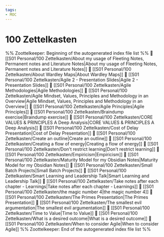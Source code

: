 ```yaml
---
tags: 
- MOC
---
```

# 100 Zettelkasten



%% Zoottelkeeper: Beginning of the autogenerated index file list  %%
📄 [[S01 Personal/100 Zettelkasten/About my usage of Fleeting Notes, Permanent notes and Literature Notes|About my usage of Fleeting Notes, Permanent notes and Literature Notes]]
📄 [[S01 Personal/100 Zettelkasten/About Wardley Maps|About Wardley Maps]]
📄 [[S01 Personal/100 Zettelkasten/Agile 2 - Presentation Slides|Agile 2 - Presentation Slides]]
📄 [[S01 Personal/100 Zettelkasten/Agile Methodologies|Agile Methodologies]]
📄 [[S01 Personal/100 Zettelkasten/Agile Mindset, Values, Principles and Methodology in an Overview|Agile Mindset, Values, Principles and Methodology in an Overview]]
📄 [[S01 Personal/100 Zettelkasten/Agile Principles|Agile Principles]]
📄 [[S01 Personal/100 Zettelkasten/Braindump exercise|Braindump exercise]]
📄 [[S01 Personal/100 Zettelkasten/CORE VALUES & PRINCIPLES A Deep Analysis|CORE VALUES & PRINCIPLES A Deep Analysis]]
📄 [[S01 Personal/100 Zettelkasten/Cost of Delay Presentation|Cost of Delay Presentation]]
📄 [[S01 Personal/100 Zettelkasten/Create an outline|Create an outline]]
📄 [[S01 Personal/100 Zettelkasten/Creating a flow of energy|Creating a flow of energy]]
📄 [[S01 Personal/100 Zettelkasten/Don't restrict learning|Don't restrict learning]]
📄 [[S01 Personal/100 Zettelkasten/Empiricism|Empiricism]]
📄 [[S01 Personal/100 Zettelkasten/Maturity Model for my Obsidian Notes|Maturity Model for my Obsidian Notes]]
📄 [[S01 Personal/100 Zettelkasten/Small Batch Projects|Small Batch Projects]]
📄 [[S01 Personal/100 Zettelkasten/Smart Learning and Leadership Talk|Smart Learning and Leadership Talk]]
📄 [[S01 Personal/100 Zettelkasten/Take notes after each chapter - Learnings|Take notes after each chapter - Learnings]]
📄 [[S01 Personal/100 Zettelkasten/the magic number 4|the magic number 4]]
📄 [[S01 Personal/100 Zettelkasten/The Primes Presentation|The Primes Presentation]]
📄 [[S01 Personal/100 Zettelkasten/The smallest evil argumentation|The smallest evil argumentation]]
📄 [[S01 Personal/100 Zettelkasten/Time to Value|Time to Value]]
📄 [[S01 Personal/100 Zettelkasten/What is a desired outcome|What is a desired outcome]]
📄 [[S01 Personal/100 Zettelkasten/When to consider Agile|When to consider Agile]]
%% Zoottelkeeper: End of the autogenerated index file list  %%

